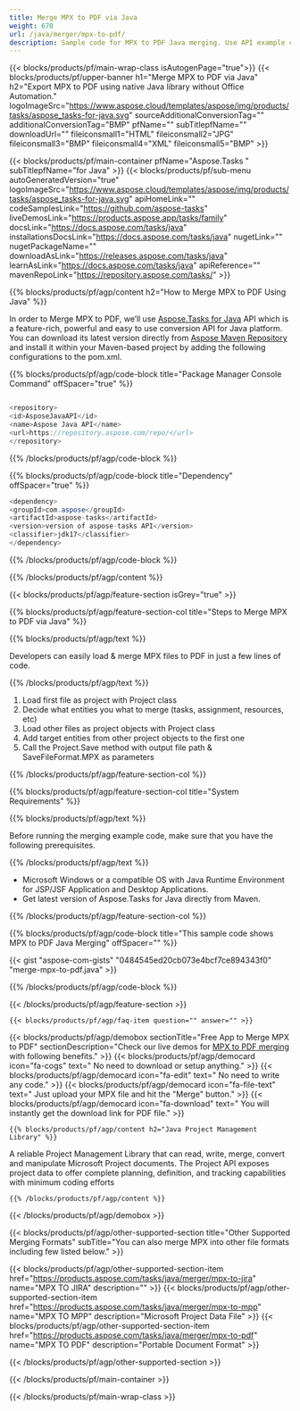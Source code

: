 ```yaml
---
title: Merge MPX to PDF via Java 
weight: 670
url: /java/merger/mpx-to-pdf/ 
description: Sample code for MPX to PDF Java merging. Use API example code for batch MPX files to PDF merging within any Web or Desktop Java based application.
---
```


{{< blocks/products/pf/main-wrap-class isAutogenPage="true">}}
{{< blocks/products/pf/upper-banner h1="Merge MPX to PDF via Java" h2="Export MPX to PDF using native Java library without Office Automation." logoImageSrc="https://www.aspose.cloud/templates/aspose/img/products/tasks/aspose_tasks-for-java.svg" sourceAdditionalConversionTag="" additionalConversionTag="BMP" pfName="" subTitlepfName="" downloadUrl="" fileiconsmall1="HTML" fileiconsmall2="JPG" fileiconsmall3="BMP" fileiconsmall4="XML" fileiconsmall5="BMP" >}}

{{< blocks/products/pf/main-container pfName="Aspose.Tasks " subTitlepfName="for Java" >}}
{{< blocks/products/pf/sub-menu autoGeneratedVersion="true" logoImageSrc="https://www.aspose.cloud/templates/aspose/img/products/tasks/aspose_tasks-for-java.svg" apiHomeLink="" codeSamplesLink="https://github.com/aspose-tasks" liveDemosLink="https://products.aspose.app/tasks/family" docsLink="https://docs.aspose.com/tasks/java" installationsDocsLink="https://docs.aspose.com/tasks/java" nugetLink="" nugetPackageName="" downloadAsLink="https://releases.aspose.com/tasks/java" learnAsLink="https://docs.aspose.com/tasks/java" apiReference="" mavenRepoLink="https://repository.aspose.com/tasks/" >}}

{{% blocks/products/pf/agp/content h2="How to Merge MPX to PDF Using Java" %}}

 In order to Merge MPX to PDF, we’ll use
 [Aspose.Tasks for Java](https://products.aspose.com/tasks/java) 
 API which is a feature-rich, powerful and easy to use conversion API for Java platform. You can download its latest version directly from
 [Aspose Maven Repository](https://repository.aspose.com/tasks/) 
 and install it within your Maven-based project by adding the following configurations to the pom.xml.

{{% blocks/products/pf/agp/code-block title="Package Manager Console Command" offSpacer="true" %}}

```cs

<repository>
<id>AsposeJavaAPI</id>
<name>Aspose Java API</name>
<url>https://repository.aspose.com/repo/</url>
</repository>

```

{{% /blocks/products/pf/agp/code-block %}}

{{% blocks/products/pf/agp/code-block title="Dependency" offSpacer="true" %}}

```cs
<dependency>
<groupId>com.aspose</groupId>
<artifactId>aspose-tasks</artifactId>
<version>version of aspose-tasks API</version>
<classifier>jdk17</classifier>
</dependency>

```

{{% /blocks/products/pf/agp/code-block %}}

{{% /blocks/products/pf/agp/content %}}

{{< blocks/products/pf/agp/feature-section isGrey="true" >}}

{{% blocks/products/pf/agp/feature-section-col title="Steps to Merge MPX to PDF via Java" %}}

{{% blocks/products/pf/agp/text %}}

 Developers can easily load & merge MPX files to PDF in just a few lines of code.

{{% /blocks/products/pf/agp/text %}}

1.  Load first file as project with Project class 
1.  Decide what entities you what to merge (tasks, assignment, resources, etc)
1.  Load other files as project objects with Project class 
1.  Add target entities from other project objects to the first one
1.  Call the Project.Save method with output file path & SaveFileFormat.MPX as parameters

{{% /blocks/products/pf/agp/feature-section-col %}}

{{% blocks/products/pf/agp/feature-section-col title="System Requirements" %}}

{{% blocks/products/pf/agp/text %}}

 Before running the merging example code, make sure that you have the following prerequisites.

{{% /blocks/products/pf/agp/text %}}

- Microsoft Windows or a compatible OS with Java Runtime Environment for JSP/JSF Application and Desktop Applications.
- Get latest version of Aspose.Tasks for Java directly from Maven.

{{% /blocks/products/pf/agp/feature-section-col %}}

{{% blocks/products/pf/agp/code-block title="This sample code shows MPX to PDF Java Merging" offSpacer="" %}}

{{< gist "aspose-com-gists" "0484545ed20cb073e4bcf7ce894343f0" "merge-mpx-to-pdf.java" >}}

{{% /blocks/products/pf/agp/code-block %}}

{{< /blocks/products/pf/agp/feature-section >}}

    {{< blocks/products/pf/agp/faq-item question="" answer="" >}}
 

<!-- aboutfile Starts -->

{{< blocks/products/pf/agp/demobox sectionTitle="Free App to Merge MPX to PDF" sectionDescription="Check our live demos for [MPX to PDF merging](https://products.aspose.app/tasks/merger/mpx-to-pdf) with following benefits." >}}
        {{< blocks/products/pf/agp/democard icon="fa-cogs" text=" No need to download or setup anything." >}}
        {{< blocks/products/pf/agp/democard icon="fa-edit" text=" No need to write any code." >}}
        {{< blocks/products/pf/agp/democard icon="fa-file-text" text=" Just upload your MPX file and hit the \"Merge\" button." >}}
        {{< blocks/products/pf/agp/democard icon="fa-download" text=" You will instantly get the download link for PDF file." >}}

    {{% blocks/products/pf/agp/content h2="Java Project Management Library" %}}

 A reliable Project Management Library that can read, write, merge, convert and manipulate Microsoft Project documents. The Project API exposes project data to offer complete planning, definition, and tracking capabilities with minimum coding efforts



    {{% /blocks/products/pf/agp/content %}}

{{< /blocks/products/pf/agp/demobox >}}

<!-- aboutfile Ends -->

{{< blocks/products/pf/agp/other-supported-section title="Other Supported Merging Formats" subTitle="You can also merge MPX into other file formats including few listed below." >}}

{{< blocks/products/pf/agp/other-supported-section-item href="https://products.aspose.com/tasks/java/merger/mpx-to-jira" name="MPX TO JIRA" description="" >}}
{{< blocks/products/pf/agp/other-supported-section-item href="https://products.aspose.com/tasks/java/merger/mpx-to-mpp" name="MPX TO MPP" description="Microsoft Project Data File" >}}
{{< blocks/products/pf/agp/other-supported-section-item href="https://products.aspose.com/tasks/java/merger/mpx-to-pdf" name="MPX TO PDF" description="Portable Document Format" >}}

{{< /blocks/products/pf/agp/other-supported-section >}}

{{< /blocks/products/pf/main-container >}}
    
{{< /blocks/products/pf/main-wrap-class >}}
